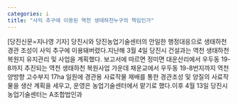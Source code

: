```yaml
---
categories: i
title: "사익 추구에 이용된 역천 생태하천누구의 책임인가"
---
```

[당진신문=지나영 기자] 당진시와 당진농업기술센터의 안일한 행정대응으로 생태하천 경관 조성이 사익 추구에 이용돼버렸다.지난해 3월 4일 당진시 건설과는 역천 생태하천 복원지 유지관리 및 사업을 계획했다. 보고서에 따르면 정미면 대운산리에서 우두동 19-8까지 추진되는 역천 생태하천 복원사업 가운데 채운교에서 우두동 19-8번지까지 역천 양방향 고수부지 17ha 일원에 경관용 사료작물 재배를 통한 경관조성 및 양질의 사료작물을 생산 계획을 세우고, 운영은 농업기술센터에서 맡기로 했다.이후 4월 13일 당진시농업기술센터는 A조합법인과